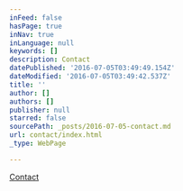```yaml
---
inFeed: false
hasPage: true
inNav: true
inLanguage: null
keywords: []
description: Contact
datePublished: '2016-07-05T03:49:49.154Z'
dateModified: '2016-07-05T03:49:42.537Z'
title: ''
author: []
authors: []
publisher: null
starred: false
sourcePath: _posts/2016-07-05-contact.md
url: contact/index.html
_type: WebPage

---
```

[Contact][0]

[0]: http://hunterstaging.com/contact.html